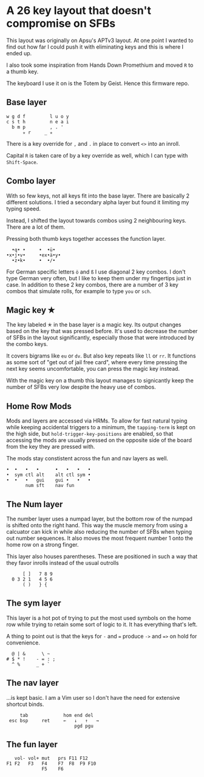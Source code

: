# A 26 key layout that doesn't compromise on SFBs 
This layout was originally on Apsu's APTv3 layout. At one point I wanted to find out how far I could push it with eliminating keys and this is where I ended up. 

I also took some inspiration from Hands Down Promethium and moved `R` to a thumb key.

The keyboard I use it on is the Totem by Geist. Hence this firmware repo. 

## Base layer
```
w g d f         l u o y
c s t h         n e a i
  b m p         , . ' 
      ✭ r     _ ✭
```

There is a key override for `,` and `.` in place to convert `<>` into an inroll.

Capital `R` is taken care of by a key override as well, which I can type with `Shift-Space`.

## Combo layer
With so few keys, not all keys fit into the base layer. There are basically 2 different solutions. I tried a secondary alpha layer but found it limiting my typing speed.

Instead, I shifted the layout towards combos using 2 neighbouring keys. There are a lot of them.

Pressing both thumb keys together accesses the function layer.

```
  •q• •     •  •ü•
•x•j•v•     •ex•ä•y•
  •z•k•     •  •/•
```
For German specific letters `ö` and `ß` I use diagonal 2 key combos. I don't type German very often, but I like to keep them under my fingertips just in case. 
In addition to these 2 key combos, there are a number of 3 key combos that simulate rolls, for example to type `you` or `sch`.

## Magic key ✭
The key labeled ✭ in the base layer is a magic key. Its output changes based on the key that was pressed before. It's used to decrease the number of SFBs in the layout significantly, especially those that were introduced by the combo keys.

It covers bigrams like `eu` or `dv`. But also key repeats like `ll` or `rr`. It functions as some sort of "get out of jail free card", where every time pressing the next key seems uncomfortable, you can press the magic key instead.

With the magic key on a thumb this layout manages to signicantly keep the number of SFBs very low despite the heavy use of combos.

## Home Row Mods
Mods and layers are accessed via HRMs. To allow for fast natural typing while keeping accidental triggers to a minimum, the `tapping-term` is kept on the high side, but `hold-trigger-key-positions` are enabled, so that accessing the mods are usually pressed on the opposite side of the board from the key they are pressed with.

The mods stay constistent across the fun and nav layers as well.

```
•  •   •   •      •   •   •   •
•  sym ctl alt    alt ctl sym •
•  •   •   gui    gui •   •   •
       num sft    nav fun
```

## The Num layer
The number layer uses a numpad layer, but the bottom row of the numpad is shifted onto the right hand. This way the muscle memory from using a calcuator can kick in while also reducing the number of SFBs when typing out number sequences. It also moves the most frequent number 1 onto the home row on a strong finger.

This layer also houses parentheses. These are positioned in such a way that they favor inrolls instead of the usual outrolls
```
      [ ]   7 8 9
  0 3 2 1   4 5 6
      ( )   } {
```

## The sym layer
This layer is a hot pot of trying to put the most used symbols on the home row while trying to retain some sort of logic to it. It has everything that's left.

A thing to point out is that the keys for `-` and `=` produce `->` and `=>` on hold for convenience.

```
  @ | &      \ ~
# $ * !    - = : ;
  ^ %      _ + `
```

## The nav layer
...is kept basic. I am a Vim user so I don't have the need for extensive shortcut binds.

```
     tab             hom end del
 esc bsp     ret     ←   ↓   ↑   →
                         pgd pgu
```

## The fun layer
```
   vol- vol+ mut   prs F11 F12
F1 F2   F3   F4    F7  F8  F9 F10
             F5    F6
```

